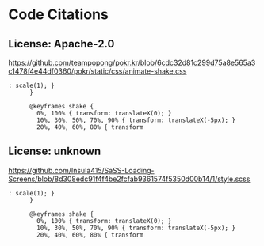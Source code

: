 # Code Citations

## License: Apache-2.0
https://github.com/teampopong/pokr.kr/blob/6cdc32d81c299d75a8e565a3c1478f4e44df0360/pokr/static/css/animate-shake.css

```
: scale(1); }
      }

      @keyframes shake {
        0%, 100% { transform: translateX(0); }
        10%, 30%, 50%, 70%, 90% { transform: translateX(-5px); }
        20%, 40%, 60%, 80% { transform
```


## License: unknown
https://github.com/Insula415/SaSS-Loading-Screens/blob/8d308edc91f4f4be2fcfab9361574f5350d00b14/1/style.scss

```
: scale(1); }
      }

      @keyframes shake {
        0%, 100% { transform: translateX(0); }
        10%, 30%, 50%, 70%, 90% { transform: translateX(-5px); }
        20%, 40%, 60%, 80% { transform
```

